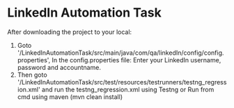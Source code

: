 # LinkedIn Automation Task

After downloading the project to your local:
1. Goto '/LinkedInAutomationTask/src/main/java/com/qa/linkedIn/config/config.properties', In the config.properties file: Enter your LinkedIn username, password and accountname.
2. Then goto '/LinkedInAutomationTask/src/test/resources/testrunners/testng_regression.xml' and run the testng_regression.xml using Testng
or
Run from cmd using maven (mvn clean install) 
